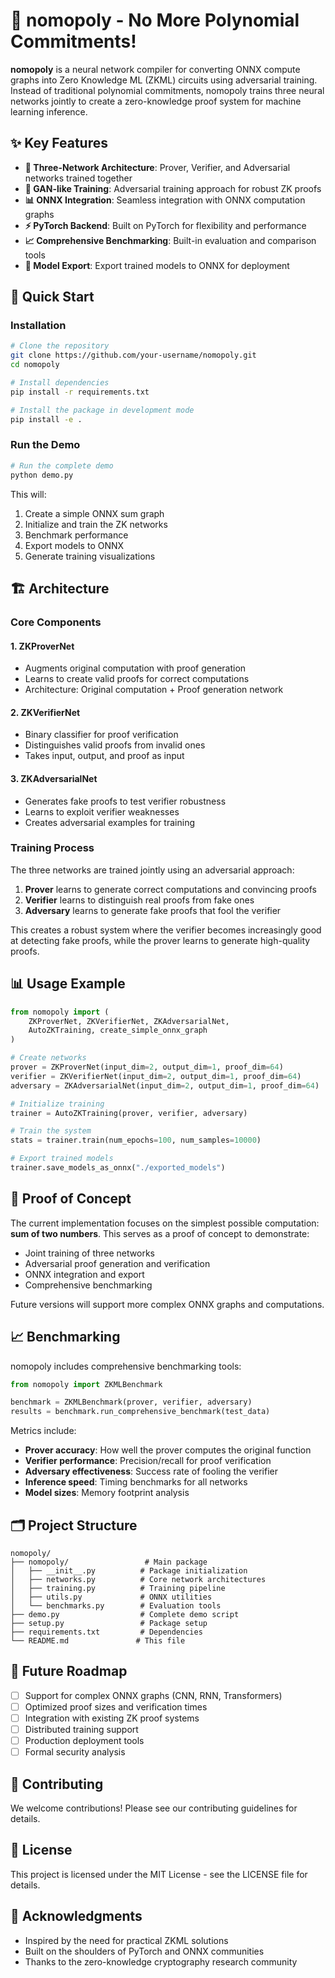 # 🔐 nomopoly - No More Polynomial Commitments!

**nomopoly** is a neural network compiler for converting ONNX compute graphs into Zero Knowledge ML (ZKML) circuits using adversarial training. Instead of traditional polynomial commitments, nomopoly trains three neural networks jointly to create a zero-knowledge proof system for machine learning inference.

## ✨ Key Features

- **🧠 Three-Network Architecture**: Prover, Verifier, and Adversarial networks trained together
- **🎯 GAN-like Training**: Adversarial training approach for robust ZK proofs
- **📊 ONNX Integration**: Seamless integration with ONNX computation graphs
- **⚡ PyTorch Backend**: Built on PyTorch for flexibility and performance
- **📈 Comprehensive Benchmarking**: Built-in evaluation and comparison tools
- **🔄 Model Export**: Export trained models to ONNX for deployment

## 🚀 Quick Start

### Installation

```bash
# Clone the repository
git clone https://github.com/your-username/nomopoly.git
cd nomopoly

# Install dependencies
pip install -r requirements.txt

# Install the package in development mode
pip install -e .
```

### Run the Demo

```bash
# Run the complete demo
python demo.py
```

This will:
1. Create a simple ONNX sum graph
2. Initialize and train the ZK networks
3. Benchmark performance
4. Export models to ONNX
5. Generate training visualizations

## 🏗️ Architecture

### Core Components

#### 1. ZKProverNet
- Augments original computation with proof generation
- Learns to create valid proofs for correct computations
- Architecture: Original computation + Proof generation network

#### 2. ZKVerifierNet  
- Binary classifier for proof verification
- Distinguishes valid proofs from invalid ones
- Takes input, output, and proof as input

#### 3. ZKAdversarialNet
- Generates fake proofs to test verifier robustness
- Learns to exploit verifier weaknesses
- Creates adversarial examples for training

### Training Process

The three networks are trained jointly using an adversarial approach:

1. **Prover** learns to generate correct computations and convincing proofs
2. **Verifier** learns to distinguish real proofs from fake ones
3. **Adversary** learns to generate fake proofs that fool the verifier

This creates a robust system where the verifier becomes increasingly good at detecting fake proofs, while the prover learns to generate high-quality proofs.

## 📊 Usage Example

```python
from nomopoly import (
    ZKProverNet, ZKVerifierNet, ZKAdversarialNet,
    AutoZKTraining, create_simple_onnx_graph
)

# Create networks
prover = ZKProverNet(input_dim=2, output_dim=1, proof_dim=64)
verifier = ZKVerifierNet(input_dim=2, output_dim=1, proof_dim=64)
adversary = ZKAdversarialNet(input_dim=2, output_dim=1, proof_dim=64)

# Initialize training
trainer = AutoZKTraining(prover, verifier, adversary)

# Train the system
stats = trainer.train(num_epochs=100, num_samples=10000)

# Export trained models
trainer.save_models_as_onnx("./exported_models")
```

## 🔬 Proof of Concept

The current implementation focuses on the simplest possible computation: **sum of two numbers**. This serves as a proof of concept to demonstrate:

- Joint training of three networks
- Adversarial proof generation and verification
- ONNX integration and export
- Comprehensive benchmarking

Future versions will support more complex ONNX graphs and computations.

## 📈 Benchmarking

nomopoly includes comprehensive benchmarking tools:

```python
from nomopoly import ZKMLBenchmark

benchmark = ZKMLBenchmark(prover, verifier, adversary)
results = benchmark.run_comprehensive_benchmark(test_data)
```

Metrics include:
- **Prover accuracy**: How well the prover computes the original function
- **Verifier performance**: Precision/recall for proof verification
- **Adversary effectiveness**: Success rate of fooling the verifier
- **Inference speed**: Timing benchmarks for all networks
- **Model sizes**: Memory footprint analysis

## 🗂️ Project Structure

```
nomopoly/
├── nomopoly/                 # Main package
│   ├── __init__.py          # Package initialization
│   ├── networks.py          # Core network architectures
│   ├── training.py          # Training pipeline
│   ├── utils.py             # ONNX utilities
│   └── benchmarks.py        # Evaluation tools
├── demo.py                  # Complete demo script
├── setup.py                 # Package setup
├── requirements.txt         # Dependencies
└── README.md               # This file
```

## 🔮 Future Roadmap

- [ ] Support for complex ONNX graphs (CNN, RNN, Transformers)
- [ ] Optimized proof sizes and verification times
- [ ] Integration with existing ZK proof systems
- [ ] Distributed training support
- [ ] Production deployment tools
- [ ] Formal security analysis

## 🤝 Contributing

We welcome contributions! Please see our contributing guidelines for details.

## 📄 License

This project is licensed under the MIT License - see the LICENSE file for details.

## 🙏 Acknowledgments

- Inspired by the need for practical ZKML solutions
- Built on the shoulders of PyTorch and ONNX communities
- Thanks to the zero-knowledge cryptography research community
